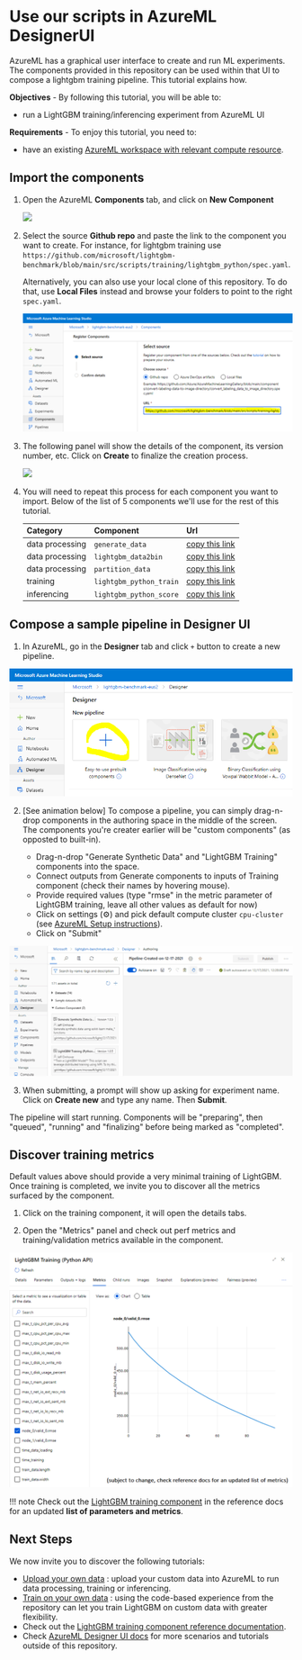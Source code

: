 # Use our scripts in AzureML DesignerUI

AzureML has a graphical user interface to create and run ML experiments. The components provided in this repository can be used within that UI to compose a lightgbm training pipeline. This tutorial explains how.

**Objectives** - By following this tutorial, you will be able to:

- run a LightGBM training/inferencing experiment from AzureML UI

**Requirements** - To enjoy this tutorial, you need to:

- have an existing [AzureML workspace with relevant compute resource](azure-setup.md).

## Import the components

1. Open the AzureML **Components** tab, and click on **New Component**

    ![](/img/designer-ui-components-tab-create.png)

2. Select the source **Github repo** and paste the link to the component you want to create. For instance, for lightgbm training use `https://github.com/microsoft/lightgbm-benchmark/blob/main/src/scripts/training/lightgbm_python/spec.yaml`.

    Alternatively, you can also use your local clone of this repository. To do that, use **Local Files** instead and browse your folders to point to the right `spec.yaml`.

    ![](/img/designer-ui-components-tab-create-github.png)

3. The following panel will show the details of the component, its version number, etc. Click on **Create** to finalize the creation process.

    ![](/img/designer-ui-components-tab-create-component.png)

4. You will need to repeat this process for each component you want to import. Below of the list of 5 components we'll use for the rest of this tutorial.

    | Category | Component | Url |
    | :-- | :-- | :-- |
    | data processing | `generate_data` | [copy this link](https://github.com/microsoft/lightgbm-benchmark/blob/main/src/scripts/data_processing/generate_data/spec.yaml) |
    | data processing | `lightgbm_data2bin` | [copy this link](https://github.com/microsoft/lightgbm-benchmark/blob/main/src/scripts/data_processing/lightgbm_data2bin/spec.yaml) |
    | data processing | `partition_data` | [copy this link](https://github.com/microsoft/lightgbm-benchmark/blob/main/src/scripts/data_processing/partition_data/spec.yaml) |
    | training | `lightgbm_python_train` | [copy this link](https://github.com/microsoft/lightgbm-benchmark/blob/main/src/scripts/training/lightgbm_python/spec.yaml) |
    | inferencing | `lightgbm_python_score` | [copy this link](https://github.com/microsoft/lightgbm-benchmark/blob/main/src/scripts/inferencing/lightgbm_python/spec.yaml) |

## Compose a sample pipeline in Designer UI

1. In AzureML, go in the **Designer** tab and click `+` button to create a new pipeline.

![create new pipeline from designer ui](/img/designer-ui-pipelines-new.png)

2. [See animation below] To compose a pipeline, you can simply drag-n-drop components in the authoring space in the middle of the screen. The components you're creater earlier will be "custom components" (as opposted to built-in).

    - Drag-n-drop "Generate Synthetic Data" and "LightGBM Training" components into the space.
    - Connect outputs from Generate components to inputs of Training component (check their names by hovering mouse).
    - Provide required values (type "rmse" in the metric parameter of LightGBM training, leave all other values as default for now)
    - Click on settings (⚙️) and pick default compute cluster `cpu-cluster` (see [AzureML Setup instructions](./azure-setup)).
    - Click on "Submit"

![compose a pipeline (animation)](/img/designer-ui-pipelines-compose.gif)

3. When submitting, a prompt will show up asking for experiment name. Click on **Create new** and type any name. Then **Submit**.

The pipeline will start running. Components will be "preparing", then "queued", "running" and "finalizing" before being marked as "completed".

## Discover training metrics

Default values above should provide a very minimal training of LightGBM. Once training is completed, we invite you to discover all the metrics surfaced by the component.

1. Click on the training component, it will open the details tabs.

2. Open the "Metrics" panel and check out perf metrics and training/validation metrics available in the component.

![snapshot of metrics panel for lightgbm training](/img/lightgbm-training-metrics.png)

!!! note
    Check out the [LightGBM training component](../../references/scripts/training/lightgbm_python.md) in the reference docs for an updated **list of parameters and metrics**.

## Next Steps

We now invite you to discover the following tutorials:

- [Upload your own data](upload-your-data.md) : upload your custom data into AzureML to run data processing, training or inferencing.
- [Train on your own data](train-on-your-data.md) : using the code-based experience from the repository can let you train LightGBM on custom data with greater flexibility.
- Check out the [LightGBM training component reference documentation](../../references/scripts/training/lightgbm_python.md).
- Check [AzureML Designer UI docs](https://docs.microsoft.com/en-us/azure/machine-learning/concept-designer) for more scenarios and tutorials outside of this repository.
